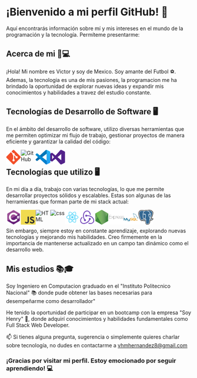# ¡Bienvenido a mi perfil GitHub! 👋
Aquí encontrarás información sobre mí y mis intereses en el mundo de la programación y la tecnología. Permíteme presentarme:

## Acerca de mi 👦💻

¡Hola! Mi nombre es Victor y soy de Mexico. Soy amante del Futbol ⚽. Ademas, la tecnologia es una de mis pasiones, la programacion me ha brindado la oportunidad de explorar nuevas ideas y expandir mis conocimientos y habilidades a travez del estudio constante. 



## Tecnologías de Desarrollo de Software 🖥️
En el ámbito del desarrollo de software, utilizo diversas herramientas que me permiten optimizar mi flujo de trabajo, gestionar proyectos de manera eficiente y garantizar la calidad del código:

<img align="left" alt="Git" style="width: 40px; height: 40px;" src="https://raw.githubusercontent.com/devicons/devicon/master/icons/git/git-original.svg" />

<img align="left" alt="GitHub" style="width: 40px; height: 40px;" src="https://img.icons8.com/nolan/64/github.png" />

<img align="left" alt="VSCode" style="width: 40px; height: 40px;" src="https://raw.githubusercontent.com/devicons/devicon/master/icons/vscode/vscode-original.svg" />

<img align="left" alt="Visual Studio" style="width: 40px; height: 40px;" src="https://raw.githubusercontent.com/devicons/devicon/master/icons/visualstudio/visualstudio-plain.svg" />

<br>

## Tecnologías que utilizo 🖥️
En mi día a día, trabajo con varias tecnologías, lo que me permite desarrollar proyectos sólidos y escalables. Estas son algunas de las herramientas que forman parte de mi stack actual:

<img align="left" alt="C#" style="width: 40px; height: 40px;" src="https://raw.githubusercontent.com/devicons/devicon/master/icons/csharp/csharp-original.svg" />

<img align="left" alt="javascript" style="width: 40px; height: 40px;"
src="https://raw.githubusercontent.com/github/explore/80688e429a7d4ef2fca1e82350fe8e3517d3494d/topics/javascript/javascript.png" />

<img align="left" alt="HTML" style="width: 40px; height: 40px;" src="https://img.icons8.com/color/48/html-5--v1.png" />

<img align="left" alt="css" style="width: 40px; height: 40px;"
src="https://img.icons8.com/color/48/000000/css3.png" />

<img align="left" alt="react" style="width: 40px; height: 40px;"
src="https://raw.githubusercontent.com/github/explore/80688e429a7d4ef2fca1e82350fe8e3517d3494d/topics/react/react.png" />

<img align="left" alt="redux" style="width: 40px; height: 40px;"
src="https://raw.githubusercontent.com/github/explore/80688e429a7d4ef2fca1e82350fe8e3517d3494d/topics/redux/redux.png" />

<img align="left" alt="nodejs" style="width: 40px; height: 40px;"
src="https://raw.githubusercontent.com/github/explore/80688e429a7d4ef2fca1e82350fe8e3517d3494d/topics/nodejs/nodejs.png" />

<img align="left" alt="postgresql" style="width: 40px; height: 40px;"
src="https://raw.githubusercontent.com/github/explore/80688e429a7d4ef2fca1e82350fe8e3517d3494d/topics/express/express.png" />

<img align="left" alt="MySQL" style="width: 40px; height: 40px;" 
src="https://raw.githubusercontent.com/devicons/devicon/master/icons/mysql/mysql-original-wordmark.svg" />

<img align="left" alt="postgresql" style="width: 40px; height: 40px;"
src="https://raw.githubusercontent.com/github/explore/80688e429a7d4ef2fca1e82350fe8e3517d3494d/topics/postgresql/postgresql.png" />

<br>
<br>

Sin embargo, siempre estoy en constante aprendizaje, explorando nuevas tecnologías y mejorando mis habilidades. Creo firmemente en la importancia de mantenerse actualizado en un campo tan dinámico como el desarrollo web.

## Mis estudios 📚🎓

Soy Ingeniero en Computacion graduado en el "Instituto Politecnico Nacional" 📚 donde pude obtener las bases necesarias para desempeñarme como desarrollador"

He tenido la oportunidad de participar en un bootcamp con la empresa "Soy Henry" 🚀, donde adquirí conocimientos y habilidades fundamentales como Full Stack Web Developer. 



📫 Si tienes alguna pregunta, sugerencia o simplemente quieres charlar sobre tecnología, no dudes en contactarme a vhmhernandez8@gmail.com


### ¡Gracias por visitar mi perfil. Estoy emocionado por seguir aprendiendo! 💻
